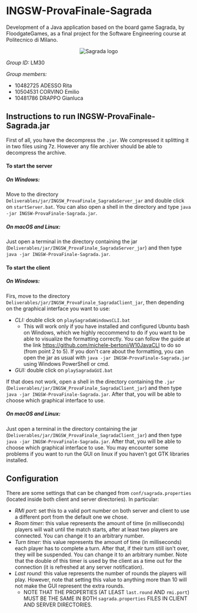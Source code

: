 # INGSW-ProvaFinale-Sagrada

Development of a Java application based on the board game Sagrada, by FloodgateGames, 
as a final project for the Software Engineering course at Politecnico di Milano.

<p align="center">
  <img src="https://github.com/Cr0w19/INGSW-ProvaFinale-Sagrada/blob/Model-Development/src/main/resources/Logo.jpg" alt="Sagrada logo">
</p>

*Group ID:* LM30

*Group members:*
+ 10482725 ADESSO Rita
+ 10504531 CORVINO Emilio
+ 10481786 DRAPPO Gianluca

## Instructions to run INGSW-ProvaFinale-Sagrada.jar
First of all, you have the decompress the `.jar`. We compressed it splitting it in two files using 7z. However any file archiver should be able to decompress the archive.
#### To start the server
##### On Windows:
Move to the directory `Deliverables/jar/INGSW_ProvaFinale_SagradaServer_jar` and double click on `startServer.bat`.
You can also open a shell in the directory and type `java -jar INGSW-ProvaFinale-Sagrada.jar`.

##### On macOS and Linux:
Just open a terminal in the directory containing the jar (`Deliverables/jar/INGSW_ProvaFinale_SagradaServer_jar`) and then type `java -jar INGSW-ProvaFinale-Sagrada.jar`.

#### To start the client
##### On Windows: 
Firs, move to the directory `Deliverables/jar/INGSW_ProvaFinale_SagradaClient_jar`, then depending on the graphical interface you want to use:
* _CLI:_ double click on `playSagradaWindowsCLI.bat`
  * This will work only if you have installed and configured Ubuntu bash on Windows, which we highly reccommend to do if you want to be able to visualize the formatting correctly. You can follow the guide at the link https://github.com/michele-bertoni/W10JavaCLI to do so (from point 2 to 5). If you don't care about the formatting, you can open the jar as usual with `java -jar INGSW-ProvaFinale-Sagrada.jar` using Windows PowerShell or cmd.
* _GUI:_ double click on `playSagradaGUI.bat`

If that does not work, open a shell in the directory containing the `.jar` (`Deliverables/jar/INGSW_ProvaFinale_SagradaClient_jar`) and then type `java -jar INGSW-ProvaFinale-Sagrada.jar`. After that, you will be able to choose which graphical interface to use.

##### On macOS and Linux:
Just open a terminal in the directory containing the jar (`Deliverables/jar/INGSW_ProvaFinale_SagradaClient_jar`) and then type `java -jar INGSW-ProvaFinale-Sagrada.jar`. After that, you will be able to choose which graphical interface to use.
You may encounter some problems if you want to run the GUI on linux if you haven't got GTK libraries installed.

## Configuration
There are some settings that can be changed from `conf/sagrada.properties` (located inside both client and server directories). In particular:
* _RMI port:_ set this to a valid port number on both server and client to use a different port from the default one we chose.
* _Room timer:_ this value represents the amount of time (in milliseconds) players will wait until the match starts, after at least two players are connected. You can change it to an arbitrary number.
* _Turn timer:_ this value represents the amount of time (in milliseconds) each player has to complete a turn. After that, if their turn still isn't over, they will be suspended. You can change it to an arbitrary number.
Note that the double of this timer is used by the client as a time out for the connection (it is refreshed at any server notification).
* _Last round:_ this value represents the number of rounds the players will play. However, note that setting this value to anything more than 10 will not make the GUI represent the extra rounds.
  * NOTE THAT THE PROPERTIES (AT LEAST `last.round` AND `rmi.port`) MUST BE THE SAME IN BOTH `sagrada.properties` FILES IN CLIENT AND SERVER DIRECTORIES.
